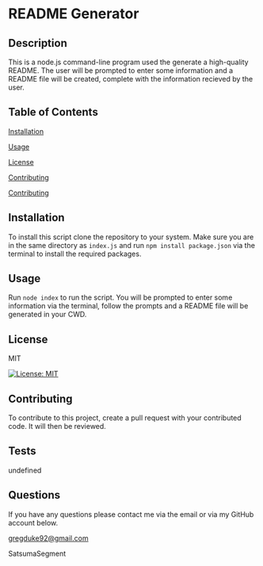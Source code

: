 # README Generator

    
  ## Description


  This is a node.js command-line program used the generate a high-quality README. The user will be prompted to enter some information and a README file will be created, complete with the information recieved by the user.


  ## Table of Contents


  [Installation](#installation)


  [Usage](#usage)


  [License](#license)


  [Contributing](#contributing)


  [Contributing](#contributing)


  ## Installation


  To install this script clone the repository to your system. Make sure you are in the same directory as `index.js` and run `npm install package.json` via the terminal to install the required packages.


  ## Usage


  Run `node index` to run the script. You will be prompted to enter some information via the terminal, follow the prompts and a README file will be generated in your CWD.


  ## License


  MIT


  [![License: MIT](https://img.shields.io/badge/License-MIT-yellow.svg)](https://opensource.org/licenses/MIT)


  ## Contributing


  To contribute to this project, create a pull request with your contributed code. It will then be reviewed.


  ## Tests


  undefined


  ## Questions


  If you have any questions please contact me via the email or via my GitHub account below.

  gregduke92@gmail.com

  SatsumaSegment

